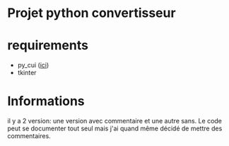 
# Projet python convertisseur


# requirements

- py_cui ([ici](https://github.com/jwlodek/py_cui))
- tkinter

# Informations

il y a 2 version: une version avec commentaire et une autre sans.
Le code peut se documenter tout seul mais j'ai quand même décidé de mettre des commentaires.
